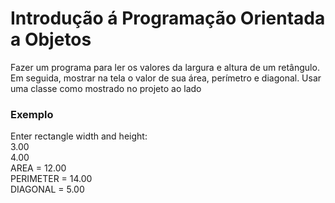 # Introdução á Programação Orientada a Objetos

Fazer um programa para ler os valores da largura e altura
de um retângulo. Em seguida, mostrar na tela o valor de
sua área, perímetro e diagonal. Usar uma classe como
mostrado no projeto ao lado

### Exemplo

Enter rectangle width and height:<br>
3.00 <br>
4.00 <br>
AREA = 12.00 <br>
PERIMETER = 14.00 <br>
DIAGONAL = 5.00 <br>
